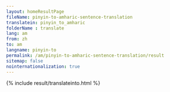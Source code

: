 ```yaml
---
layout: homeResultPage
fileName: pinyin-to-amharic-sentence-translation
translatein: pinyin_to_amharic
folderName : translate
lang: am
from: zh
to: am
langname: pinyin-to
permalink: /am/pinyin-to-amharic-sentence-translation/result
sitemap: false
nointernationalization: true
---
```

{% include result/translateinto.html %}

<script src="/js/result/translation.js" data-foldername="{{page.folderName}}" data-lang="{{page.lang}}"></script>
